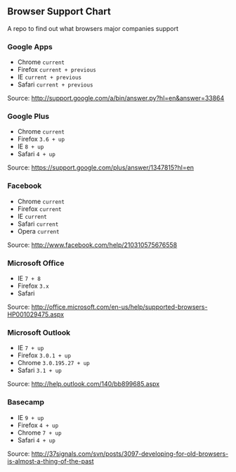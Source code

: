 ## Browser Support Chart

A repo to find out what browsers major companies support

### Google Apps
* Chrome `current`
* Firefox `current + previous`
* IE `current + previous`
* Safari `current + previous`

Source: http://support.google.com/a/bin/answer.py?hl=en&answer=33864

### Google Plus
* Chrome `current`
* Firefox `3.6 + up`
* IE `8 + up`
* Safari `4 + up`

Source: https://support.google.com/plus/answer/1347815?hl=en

### Facebook
* Chrome `current`
* Firefox `current`
* IE `current`
* Safari `current`
* Opera `current`

Source: http://www.facebook.com/help/210310575676558

### Microsoft Office
* IE `7 + 8`
* Firefox `3.x`
* Safari

Source: http://office.microsoft.com/en-us/help/supported-browsers-HP001029475.aspx

### Microsoft Outlook
* IE `7 + up`
* Firefox `3.0.1 + up`
* Chrome `3.0.195.27 + up`
* Safari `3.1 + up`

Source: http://help.outlook.com/140/bb899685.aspx

### Basecamp
* IE `9 + up`
* Firefox `4 + up`
* Chrome `7 + up`
* Safari `4 + up`

Source: http://37signals.com/svn/posts/3097-developing-for-old-browsers-is-almost-a-thing-of-the-past
